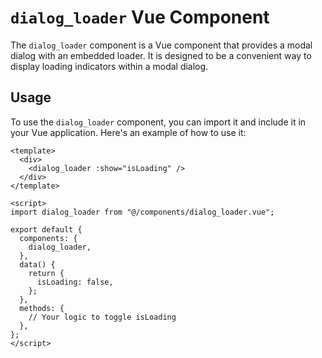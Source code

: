 # `dialog_loader` Vue Component

The `dialog_loader` component is a Vue component that provides a modal dialog with an embedded loader. It is designed to be a convenient way to display loading indicators within a modal dialog.

## Usage

To use the `dialog_loader` component, you can import it and include it in your Vue application. Here's an example of how to use it:

```vue
<template>
  <div>
    <dialog_loader :show="isLoading" />
  </div>
</template>

<script>
import dialog_loader from "@/components/dialog_loader.vue";

export default {
  components: {
    dialog_loader,
  },
  data() {
    return {
      isLoading: false,
    };
  },
  methods: {
    // Your logic to toggle isLoading
  },
};
</script>
